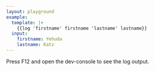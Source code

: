 ```yaml
---
layout: playground
example:
  template: |+
    {{log 'firstname' firstname 'lastname' lastname}}
  input:
    firstname: Yehuda
    lastname: Katz
---
```


Press F12 and open the dev-console to see the log output.
